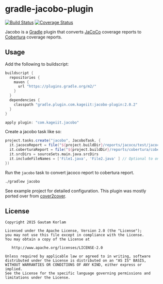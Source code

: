 gradle-jacobo-plugin
======================
[![Build Status](https://travis-ci.org/kageiit/gradle-jacobo-plugin.svg?branch=master)](https://travis-ci.org/kageiit/gradle-jacobo-plugin) [![Coverage Status](https://coveralls.io/repos/github/kageiit/gradle-jacobo-plugin/badge.svg?branch=master)](https://coveralls.io/github/kageiit/gradle-jacobo-plugin?branch=master)

Jacobo is a [Gradle](https://www.gradle.org) plugin that converts [JaCoCo](http://www.eclemma.org/jacoco/) coverage reports to [Cobertura](http://cobertura.github.io/cobertura/) coverage reports.

Usage
-----
Add the following to buildscript:
```groovy
buildscript {
  repositories {
    maven {
      url "https://plugins.gradle.org/m2/"
    }
  }
  dependencies {
    classpath "gradle.plugin.com.kageiit:jacobo-plugin:2.0.2"
  }
}

apply plugin: "com.kageiit.jacobo"
```

Create a jacobo task like so:
```groovy
project.tasks.create("jacobo", JacoboTask, {
  it.jacocoReport = file("${project.buildDir}/reports/jacoco/test/jacocoTestReport.xml")
  it.coberturaReport = file("${project.buildDir}/reports/cobertura/cobertura.xml")
  it.srcDirs = sourceSets.main.java.srcDirs
  it.includeFileNames = ['File1.java', 'File2.java' ] // Optional to only output coverage for selected file names
})
```

Run the `jacobo` task to convert jacoco report to cobertura report.
```bash
./gradlew jacobo
```

See example project for detailed configuration. This plugin was mostly ported over from [cover2cover](https://github.com/rix0rrr/cover2cover).

License
-------

    Copyright 2015 Gautam Korlam

    Licensed under the Apache License, Version 2.0 (the "License");
    you may not use this file except in compliance with the License.
    You may obtain a copy of the License at

       http://www.apache.org/licenses/LICENSE-2.0

    Unless required by applicable law or agreed to in writing, software
    distributed under the License is distributed on an "AS IS" BASIS,
    WITHOUT WARRANTIES OR CONDITIONS OF ANY KIND, either express or implied.
    See the License for the specific language governing permissions and
    limitations under the License.

